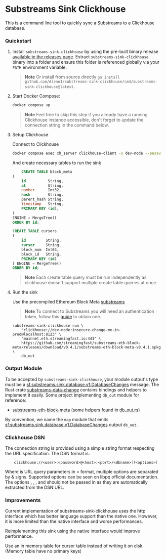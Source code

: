 # Substreams Sink Clickhouse

This is a command line tool to quickly sync a Substreams to a Clickhouse database.

### Quickstart

1. Install `substreams-sink-clickhouse` by using the pre-built binary release [available in the releases page](https://github.com/Aleno1/substreams-sink-clickhouse/releases). Extract `substreams-sink-clickhouse` binary into a folder and ensure this folder is referenced globally via your `PATH` environment variable.

    > **Note** Or install from source directly `go install github.com/Aleno1/substreams-sink-clickhouse/cmd/substreams-sink-clickhouse@latest`.

1. Start Docker Compose:

    ```bash
    docker compose up
    ```

    > **Note** Feel free to skip this step if you already have a running Clickhouse instance accessible, don't forget to update the connection string in the command below.

2. Setup Clickhouse

    Connect to Clickhouse

    ```bash
    docker compose exec ch_server clickhouse-client -u dev-node --password insecure-change-me-in-prod -h localhost
    ```

    And create necessary tables to run the sink

    ```sql
        CREATE TABLE block_meta
    (
        id          String, 
        at          String,
        number      Int32,
        hash        String,
        parent_hash String,
        timestamp   String,
        PRIMARY KEY (id),
    )
    ENGINE = MergeTree()
    ORDER BY id;

    CREATE TABLE cursors
    (
        id         String,
        cursor     String,
        block_num  Int64,
        block_id   String,
        PRIMARY KEY (id)
    ) ENGINE = MergeTree()
    ORDER BY id;
    ```

    > **Note** Each create table query must be run independently as clickhouse doesn't support multiple create table queries at once.

3. Run the sink

    Use the precompiled Ethereum Block Meta [substreams](https://github.com/streamingfast/substreams-eth-block-meta/releases/download/v0.4.1/substreams-eth-block-meta-v0.4.1.spkg)

    > **Note** To connect to Substreams you will need an authentication token, follow this [guide](https://substreams.streamingfast.io/reference-and-specs/authentication) to obtain one.

    ```shell
    substreams-sink-clickhouse run \
        "clickhouse://dev-node:insecure-change-me-in-prod@localhost:8123" \
        "mainnet.eth.streamingfast.io:443" \
        https://github.com/streamingfast/substreams-eth-block-meta/releases/download/v0.4.1/substreams-eth-block-meta-v0.4.1.spkg \
        db_out
    ```

### Output Module

To be accepted by `substreams-sink-clickhouse`, your module output's type must be a [sf.substreams.sink.database.v1.DatabaseChanges](https://github.com/streamingfast/substreams-database-change/blob/develop/proto/substreams/sink/database/v1/database.proto#L7) message. The Rust crate [substreams-data-change](https://github.com/streamingfast/substreams-database-change) contains bindings and helpers to implement it easily. Some project implementing `db_out` module for reference:
- [substreams-eth-block-meta](https://github.com/streamingfast/substreams-eth-block-meta/blob/master/src/lib.rs#L35) (some helpers found in [db_out.rs](https://github.com/streamingfast/substreams-eth-block-meta/blob/master/src/db_out.rs#L6))

By convention, we name the `map` module that emits [sf.substreams.sink.database.v1.DatabaseChanges](https://github.com/streamingfast/substreams-database-change/blob/develop/proto/substreams/sink/database/v1/database.proto#L7) output `db_out`.

### Clickhouse DSN

The connection string is provided using a simple string format respecting the URL specification. The DSN format is:

```
    clickhouse://<user>:<password>@<host>:<port>/<dbname>[?<options>]
```

Where <options> is URL query parameters in <key>=<value> format, multiple options are separated by & signs. Supported options can be seen on libpq official documentation. The options <user>, <password>, <host>, <port> and <dbname> should not be passed in <options> as they are automatically extracted from the DSN URL.

### Improvements

Current implementation of substreams-sink-clickhouse uses the http interface which has better language support than the native one. However, it is more limited than the native interface and worse performances.

Reimplementing this sink using the native interface would improve performance.

Use an in memory table for cursor table instead of writing it on disk. (Memory table have no primary keys)
